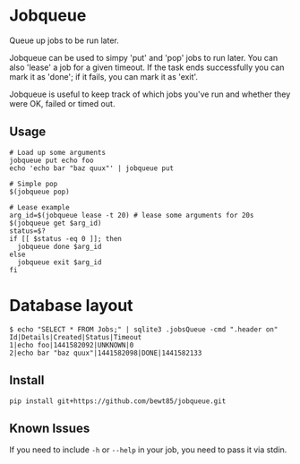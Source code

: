 # Jobqueue

Queue up jobs to be run later.

Jobqueue can be used to simpy 'put' and 'pop' jobs to run later.
You can also 'lease' a job for a given timeout.  If the task ends 
successfully you can mark it as 'done'; if it fails, you can mark it
as 'exit'.

Jobqueue is useful to keep track of which jobs you've run and
whether they were OK, failed or timed out.

## Usage

```
# Load up some arguments
jobqueue put echo foo
echo 'echo bar "baz quux"' | jobqueue put

# Simple pop
$(jobqueue pop)

# Lease example
arg_id=$(jobqueue lease -t 20) # lease some arguments for 20s
$(jobqueue get $arg_id)
status=$?
if [[ $status -eq 0 ]]; then
  jobqueue done $arg_id
else
  jobqueue exit $arg_id
fi
```

# Database layout
```
$ echo "SELECT * FROM Jobs;" | sqlite3 .jobsQueue -cmd ".header on"
Id|Details|Created|Status|Timeout
1|echo foo|1441582092|UNKNOWN|0
2|echo bar "baz quux"|1441582098|DONE|1441582133
```

## Install

```
pip install git+https://github.com/bewt85/jobqueue.git
```

## Known Issues

If you need to include `-h` or `--help` in your job, you need to pass it
via stdin.
